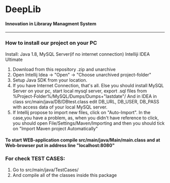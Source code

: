 

 **DeepLib** 
 ====================
#### Innovation in Libraray Managment System

------------------------------

### **How to install our project on your PC** 

Install: Java 1.8, 
         MySQL Server(if no internet connection)
         Intelliji IDEA Ultimate

1. Download from this repository .zip and unarchive
2. Open Intellij Idea -> "Open" -> "Choose unarchived project-folder"
3. Setup Java SDK from your location.
4. If you have Internet Connection, that's all. Else you should install MySQL Server on your pc, start local mysql server, export .sql files from %Project-Folder%/MySQL/Dumps/Dumps+"lastdate"/
    And in IDEA in class src/main/java/DB/DBtest.class edit DB_URL, DB_USER, DB_PASS with access data of your local MySQL server.
5. If Intellij propose to import new files, click on "Auto-Import". In the case,you have a problem, as, when you didn't have reference
                                                                       to click, you should open File/Settings/Maven/Importing and then you should tick on "Import Maven project Automatically"
    
 #### To start WEB-application compile src/main/java/Main/main.class and at Web-browser put in address line "localhost:8080"
 
 ### For check TEST CASES:
 
 1. Go to src/main/java/TestCases/
 2. And compile all of the classes inside this package
 
 



